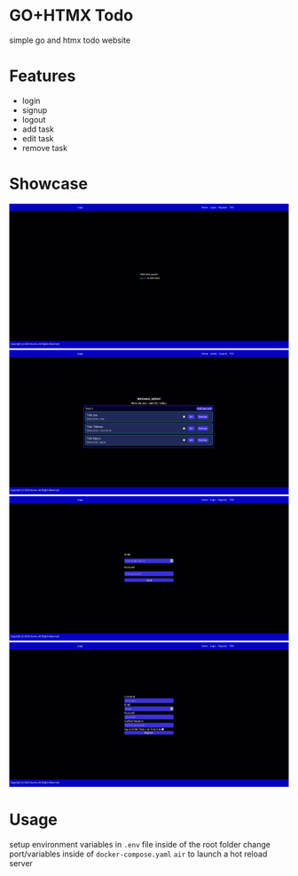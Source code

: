 # GO+HTMX Todo
simple go and htmx todo website

# Features
- login
- signup
- logout
- add task
- edit task
- remove task

# Showcase
![](preview/2024-02-27_15-07.jpg)
![](preview/2024-02-27_15-03.jpg)
![](preview/2024-02-27_15-05.jpg)
![](preview/2024-02-27_15-06.jpg)

# Usage
setup environment variables in `.env` file inside of the root folder
change port/variables inside of `docker-compose.yaml`
```air```
to launch a hot reload server
